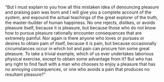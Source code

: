  "But I must explain to you how all this mistaken idea of denouncing pleasure and praising pain was born and I will give you a complete account
  of the system, and expound the actual teachings of the great explorer of the truth, the master-builder of human happiness. No one rejects, dislikes, or avoids pleasure itself, because it is pleasure, but because 
  those who do not know how to pursue pleasure rationally encounter 
  consequences that are extremely painful. Nor again is there anyone who
  loves or pursues or desires to obtain pain of itself, because it is pain,
but because occasionally circumstances occur in which toil and pain can
procure him some great pleasure. To take a trivial example, which of us
 ever undertakes laborious physical exercise, except to obtain some advantage from it? But who has any right to find fault with a man who
    chooses to enjoy a pleasure that has no annoying consequences, or one
     who avoids a pain that produces no resultant pleasure?"